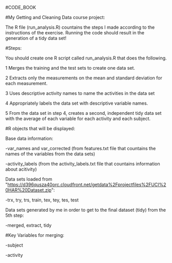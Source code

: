 #CODE_BOOK

#My Getting and Cleaning Data course project:

The R file (run_analysis.R) countains the steps I made according to the instructions of the exercise. Running the code should
result in the generation of a tidy data set!

#Steps:

You should create one R script called run_analysis.R that does the following.

1 Merges the training and the test sets to create one data set.

2 Extracts only the measurements on the mean and standard deviation for each measurement.

3 Uses descriptive activity names to name the activities in the data set

4 Appropriately labels the data set with descriptive variable names.

5 From the data set in step 4, creates a second, independent tidy data set with the average of each variable for each activity and each subject.

#R objects that will be displayed:

Base data information:

-var_names and var_corrected (from features.txt file that countains the names of the variables from the data sets)

-activity_labels (from the activity_labels.txt file that countains information about acitivity)

Data sets loaded from "https://d396qusza40orc.cloudfront.net/getdata%2Fprojectfiles%2FUCI%20HAR%20Dataset.zip":

-trx, try, trs, train, tex, tey, tes, test

Data sets generated by me in order to get to the final dataset (tidy) from the 5th step:

-merged, extract, tidy 

#Key Variables for merging:

-subject

-activity
